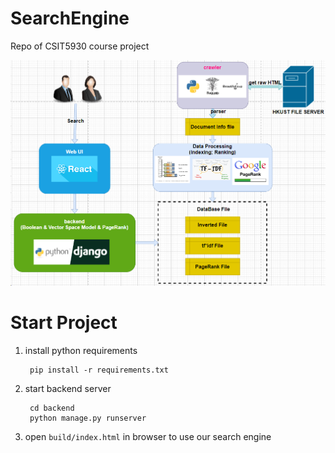 # SearchEngine
Repo of CSIT5930 course project

![alt text](image.png)

# Start Project
1. install python requirements
   ```
    pip install -r requirements.txt
   ```
2. start backend server
   ```
    cd backend
    python manage.py runserver
   ```
3. open `build/index.html` in browser to use our search engine
